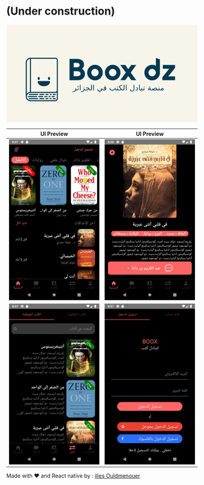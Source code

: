 # (Under construction)


![](documentation/identification-visual.PNG)

UI Preview                 |  UI Preview
:-------------------------:|:-------------------------:
![](ScrenShots/Screenshot1.png)  |  ![](ScrenShots/Screenshot2.png)
![](ScrenShots/Screenshot3.png)  |  ![](ScrenShots/Screenshot4.png)




Made with ❤ and React native
by : <a href= 'https://www.linkedin.com/in/ilies-ould-menouer-6a02111a2/' >ilies Ouldmenouer</a> 
